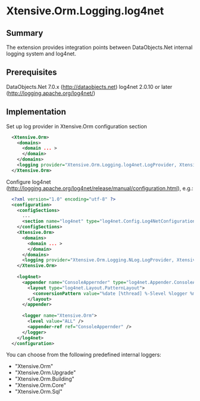 ﻿Xtensive.Orm.Logging.log4net
============================

Summary
-------
The extension provides integration points between DataObjects.Net internal logging system and log4net.

Prerequisites
-------------
DataObjects.Net 7.0.x (http://dataobjects.net)
log4net 2.0.10 or later (http://logging.apache.org/log4net/)

Implementation
--------------

Set up log provider in Xtensive.Orm configuration section

```xml
  <Xtensive.Orm>
    <domains>
      <domain ... >
      </domain>
    </domains>
    <logging provider="Xtensive.Orm.Logging.log4net.LogProvider, Xtensive.Orm.Logging.log4net">
  </Xtensive.Orm>
```

Configure log4net (http://logging.apache.org/log4net/release/manual/configuration.html), e.g.:

```xml
  <?xml version="1.0" encoding="utf-8" ?>
  <configuration>
    <configSections>
      ...
      <section name="log4net" type="log4net.Config.Log4NetConfigurationSectionHandler,log4net"/>
    </configSections>
    <Xtensive.Orm>
      <domains>
        <domain ... >
        </domain>
      </domains>
      <logging provider="Xtensive.Orm.Logging.NLog.LogProvider, Xtensive.Orm.Logging.log4net">
    </Xtensive.Orm>
  
    <log4net>
      <appender name="ConsoleAppernder" type="log4net.Appender.ConsoleAppender">
        <layout type="log4net.Layout.PatternLayout">
          <conversionPattern value="%date [%thread] %-5level %logger %message%newline" />
        </layout>
      </appender>
    
      <logger name="Xtensive.Orm">
        <level value="ALL" />
        <appender-ref ref="ConsoleAppernder" />
      </logger>
    </log4net>
  </configuration>
```

You can choose from the following predefined internal loggers:
 - "Xtensive.Orm"
 - "Xtensive.Orm.Upgrade"
 - "Xtensive.Orm.Building"
 - "Xtensive.Orm.Core"
 - "Xtensive.Orm.Sql"
